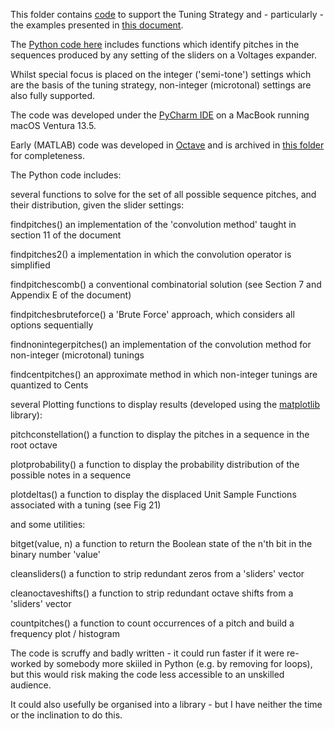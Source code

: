 This folder contains [code](https://github.com/m0xpd/TuningStrategyForVoltages/blob/main/Code/Tuning%20Voltages) to support the Tuning Strategy and - particularly - the examples presented in [this document](https://github.com/m0xpd/TuningStrategyForVoltages/blob/main/Documentation/Voltages%20Draft%201.pdf).

The [Python code here](https://github.com/m0xpd/TuningStrategyForVoltages/blob/main/Code/Tuning%20Voltages) includes functions which identify  pitches in the sequences produced by any setting of the
sliders on a Voltages expander.

Whilst special focus is placed on the integer ('semi-tone') settings which are the basis of the tuning strategy, non-integer 
(microtonal) settings are also fully supported.

The code was developed under the [PyCharm IDE](https://www.jetbrains.com/pycharm/) on a MacBook running macOS Ventura 13.5.

Early (MATLAB) code was developed in [Octave](https://octave.org/) and is archived in [this folder](https://github.com/m0xpd/TuningStrategyForVoltages/tree/main/Code/MATLAB) for completeness.

The Python code includes:

several functions to solve for the set of all possible sequence pitches, and their distribution,  given the slider settings:

findpitches()      an implementation of the 'convolution method' taught in section 11 of the document

findpitches2()     a implementation in which the convolution operator is simplified
 
findpitchescomb()  a conventional combinatorial solution (see Section 7 and Appendix E of the document)
 
findpitchesbruteforce()  a 'Brute Force' approach, which considers all options sequentially

findnonintegerpitches()  an implementation of the convolution method for non-integer (microtonal) tunings

findcentpitches()        an approximate method in which non-integer tunings are quantized to Cents

several Plotting functions to display results (developed using the [matplotlib](https://matplotlib.org/) library):

pitchconstellation()  a function to display the pitches in a sequence in the root octave
 
plotprobability()     a function to display the probability distribution of the possible notes in a sequence

plotdeltas()          a function to display the displaced Unit Sample Functions associated with a tuning (see Fig 21)


and some utilities:

bitget(value, n)    a function to return the Boolean state of the n'th bit in the binary number 'value'

cleansliders()      a function to strip redundant zeros from a 'sliders' vector

cleanoctaveshifts() a function to strip redundant octave shifts from a 'sliders' vector

countpitches()      a function to count occurrences of a pitch and build a frequency plot / histogram


The code is scruffy and badly written - it could run faster if it were re-worked by somebody more skiiled in Python 
(e.g. by removing for loops), but this would risk making the code less accessible to an unskilled audience. 

It could also usefully be organised into a library - but I have neither the time or the inclination to do this. 
